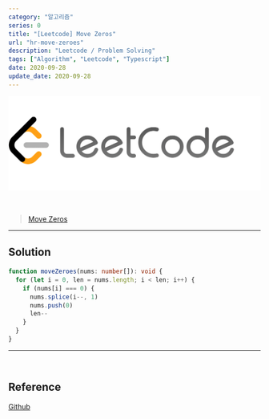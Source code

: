 ```yaml
---
category: "알고리즘"
series: 0
title: "[Leetcode] Move Zeros"
url: "hr-move-zeroes"
description: "Leetcode / Problem Solving"
tags: ["Algorithm", "Leetcode", "Typescript"]
date: 2020-09-28
update_date: 2020-09-28
---
```

![](https://raw.githubusercontent.com/akasai/Algorithm-Solutions/master/Leetcode/leetcode-logo.png)

<br>

> [Move Zeros](https://leetcode.com/problems/move-zeroes)

***

## Solution

```typescript
function moveZeroes(nums: number[]): void {
  for (let i = 0, len = nums.length; i < len; i++) {
    if (nums[i] === 0) {
      nums.splice(i--, 1)
      nums.push(0)
      len--
    }
  }
}
```

***

<br>

## Reference

<span class="reference">

[Github](https://github.com/akasai/Algorithm-Solutions/blob/master/Leetcode/Solution/2.Move_Zeroes.ts)

</span>
